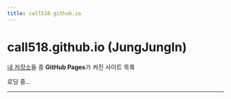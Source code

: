 ```yaml
---
title: call518.github.io
---
```


# call518.github.io (JungJungIn)

[내 저장소](https://github.com/call518)들 중 **GitHub Pages**가 켜진 사이트 목록

<div id="pages-list">로딩 중…</div>

<style>
  /* 리스트(게시판) 스타일 */
  ul.repo-list { list-style: none; padding: 0; margin: 16px 0; }
  ul.repo-list li { display: flex; flex-direction: column; gap: 4px; padding: 12px 8px; border-bottom: 1px solid #e5e7eb; }
  ul.repo-list li:last-child { border-bottom: none; }
  .repo-title { font-weight: 700; font-size: 1.05rem; }
  .repo-title a { text-decoration: none; }
  .repo-title a:hover { text-decoration: underline; }
  .meta { font-size: .9rem; color: #6b7280; }
  /* 좁은 화면에서도 가독성 유지 */
  @media (min-width: 720px) {
    ul.repo-list li { flex-direction: row; align-items: baseline; gap: 16px; }
    .repo-title { min-width: 320px; }
    .repo-desc  { flex: 1; }
    .repo-more  { white-space: nowrap; }
  }
</style>

<script>
(async function () {
  const username = "call518";
  const target = document.getElementById("pages-list");

  try {
    const resp = await fetch(`https://api.github.com/users/${username}/repos?per_page=100`, {
      headers: { "Accept": "application/vnd.github+json" }
    });
    if (!resp.ok) throw new Error(`GitHub API 오류: ${resp.status}`);

    const repos = await resp.json();

    // has_pages=true & 사용자 메인 저장소 제외
    const pagesRepos = repos
      .filter(r => r.has_pages && r.name !== `${username}.github.io`)
      .filter(r => !r.archived)
      .sort((a, b) => new Date(b.pushed_at) - new Date(a.pushed_at));

    if (pagesRepos.length === 0) {
      target.textContent = "표시할 GitHub Pages 사이트가 없습니다.";
      return;
    }

    const ul = document.createElement("ul");
    ul.className = "repo-list";

    for (const r of pagesRepos) {
      const defaultUrl = `https://${username}.github.io/${r.name}`; // 항상 Pages 기본 URL 사용
      const lastPush = new Date(r.pushed_at).toLocaleString('ko-KR', {
        year: 'numeric', month: '2-digit', day: '2-digit',
        hour: '2-digit', minute: '2-digit'
      });

      const li = document.createElement("li");
      li.innerHTML = `
        <div class="repo-title">
          <a href="${defaultUrl}" target="_blank" rel="noopener">${r.name}</a>
        </div>
        <div class="repo-desc meta">${r.description ? r.description : "No description"}</div>
        <div class="repo-more meta">마지막 업데이트: ${lastPush} · 기본 브랜치: ${r.default_branch}</div>
      `;
      ul.appendChild(li);
    }

    target.innerHTML = "";
    target.appendChild(ul);
  } catch (e) {
    console.error(e);
    target.textContent = "목록 로딩 중 오류가 발생했습니다. 잠시 후 다시 시도하세요.";
  }
})();
</script>

---
